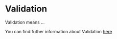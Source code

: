 # Validation

Validation means ...

You can find futher information about Validation [here](../T3./.md)
